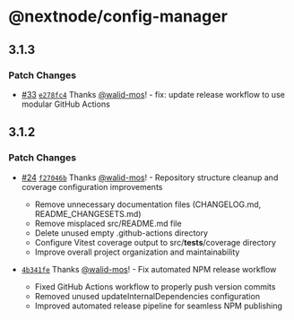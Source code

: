 # @nextnode/config-manager

## 3.1.3

### Patch Changes

- [#33](https://github.com/NextNodeSolutions/config-manager/pull/33) [`e278fc4`](https://github.com/NextNodeSolutions/config-manager/commit/e278fc4ce615bb33e7c45ecffa662cbf3b74ff04) Thanks [@walid-mos](https://github.com/walid-mos)! - fix: update release workflow to use modular GitHub Actions

## 3.1.2

### Patch Changes

- [#24](https://github.com/NextNodeSolutions/config-manager/pull/24) [`f27046b`](https://github.com/NextNodeSolutions/config-manager/commit/f27046b76cbb058404b282df92d243e4f37fa2fd) Thanks [@walid-mos](https://github.com/walid-mos)! - Repository structure cleanup and coverage configuration improvements

  - Remove unnecessary documentation files (CHANGELOG.md, README_CHANGESETS.md)
  - Remove misplaced src/README.md file
  - Delete unused empty .github-actions directory
  - Configure Vitest coverage output to src/**tests**/coverage directory
  - Improve overall project organization and maintainability

- [`4b341fe`](https://github.com/NextNodeSolutions/config-manager/commit/4b341fe8466bf10d924a02ed5d9cc099c22dcf2d) Thanks [@walid-mos](https://github.com/walid-mos)! - Fix automated NPM release workflow

  - Fixed GitHub Actions workflow to properly push version commits
  - Removed unused updateInternalDependencies configuration
  - Improved automated release pipeline for seamless NPM publishing
